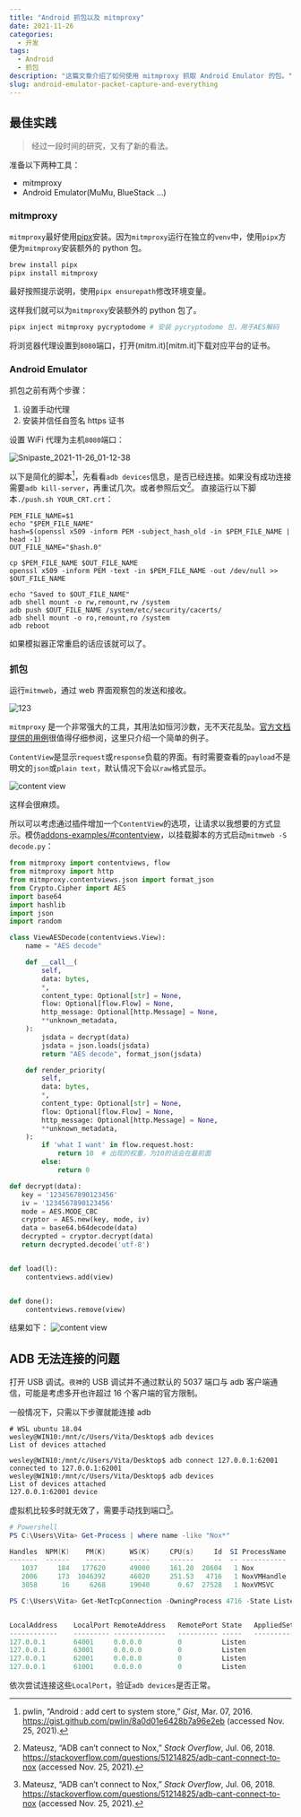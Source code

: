 ```yaml
---
title: "Android 抓包以及 mitmproxy"
date: 2021-11-26
categories:
  - 开发
tags:
  - Android
  - 抓包
description: "这篇文章介绍了如何使用 mitmproxy 抓取 Android Emulator 的包。"
slug: android-emulator-packet-capture-and-everything
---
```


## 最佳实践

> 经过一段时间的研究，又有了新的看法。

准备以下两种工具：

- mitmproxy
- Android Emulator(MuMu, BlueStack ...)

### mitmproxy

`mitmproxy`最好使用[pipx](https://pypa.github.io/pipx/)安装。因为`mitmproxy`运行在独立的`venv`中，使用`pipx`方便为`mitmproxy`安装额外的 python 包。

```bash
brew install pipx
pipx install mitmproxy
```

最好按照提示说明，使用`pipx ensurepath`修改环境变量。

这样我们就可以为`mitmproxy`安装额外的 python 包了。

```bash
pipx inject mitmproxy pycryptodome # 安装 pycryptodome 包，用于AES解码
```

将浏览器代理设置到`8080`端口，打开(mitm.it)[mitm.it]下载对应平台的证书。

### Android Emulator

抓包之前有两个步骤：

1. 设置手动代理
2. 安装并信任自签名 https 证书

设置 WiFi 代理为主机`8080`端口：

![Snipaste_2021-11-26_01-12-38](/img/Snipaste_2021-11-26_01-17-55.png)

以下是简化的脚本[^4]，先看看`adb devices`信息，是否已经连接。如果没有成功连接需要`adb kill-server`，再重试几次。或者参照后文[^3]。
直接运行以下脚本`./push.sh YOUR_CRT.crt`：

```shell
PEM_FILE_NAME=$1
echo "$PEM_FILE_NAME"
hash=$(openssl x509 -inform PEM -subject_hash_old -in $PEM_FILE_NAME | head -1)
OUT_FILE_NAME="$hash.0"

cp $PEM_FILE_NAME $OUT_FILE_NAME
openssl x509 -inform PEM -text -in $PEM_FILE_NAME -out /dev/null >> $OUT_FILE_NAME

echo "Saved to $OUT_FILE_NAME"
adb shell mount -o rw,remount,rw /system
adb push $OUT_FILE_NAME /system/etc/security/cacerts/
adb shell mount -o ro,remount,ro /system
adb reboot
```

如果模拟器正常重启的话应该就可以了。

### 抓包

运行`mitmweb`，通过 web 界面观察包的发送和接收。

![123](/img/mitmweb.png)

`mitmproxy` 是一个非常强大的工具，其用法如恒河沙数，无不天花乱坠。[官方文档提供的用例](https://docs.mitmproxy.org/stable/addons-examples/)很值得仔细参阅，这里只介绍一个简单的例子。

`ContentView`是显示`request`或`response`负载的界面。有时需要查看的`payload`不是明文的`json`或`plain text`，默认情况下会以`raw`格式显示。

![content view](/img/content_view.png)

这样会很麻烦。

所以可以考虑通过插件增加一个`ContentView`的选项，让请求以我想要的方式显示。模仿[addons-examples/#contentview](https://docs.mitmproxy.org/stable/addons-examples/#contentview)，以挂载脚本的方式启动`mitmweb -S decode.py`：

```python
from mitmproxy import contentviews, flow
from mitmproxy import http
from mitmproxy.contentviews.json import format_json
from Crypto.Cipher import AES
import base64
import hashlib
import json
import random

class ViewAESDecode(contentviews.View):
    name = "AES decode"

    def __call__(
        self,
        data: bytes,
        *,
        content_type: Optional[str] = None,
        flow: Optional[flow.Flow] = None,
        http_message: Optional[http.Message] = None,
        **unknown_metadata,
    ):
        jsdata = decrypt(data)
        jsdata = json.loads(jsdata)
        return "AES decode", format_json(jsdata)

    def render_priority(
        self,
        data: bytes,
        *,
        content_type: Optional[str] = None,
        flow: Optional[flow.Flow] = None,
        http_message: Optional[http.Message] = None,
        **unknown_metadata,
    ):
        if 'what I want' in flow.request.host:
            return 10  # 出现的权重，为10的话会在最前面
        else:
            return 0

def decrypt(data):
   key = '1234567890123456'
   iv = '1234567890123456'
   mode = AES.MODE_CBC
   cryptor = AES.new(key, mode, iv)
   data = base64.b64decode(data)
   decrypted = cryptor.decrypt(data)
   return decrypted.decode('utf-8')


def load(l):
    contentviews.add(view)


def done():
    contentviews.remove(view)
```

结果如下：
![content view](/img/content_result.png)

## ADB 无法连接的问题

打开 USB 调试。`夜神`的 USB 调试并不通过默认的 5037 端口与 adb 客户端通信，可能是考虑多开也许超过 16 个客户端的官方限制。

一般情况下，只需以下步骤就能连接 adb

```shell
# WSL ubuntu 18.04
wesley@WIN10:/mnt/c/Users/Vita/Desktop$ adb devices
List of devices attached

wesley@WIN10:/mnt/c/Users/Vita/Desktop$ adb connect 127.0.0.1:62001
connected to 127.0.0.1:62001
wesley@WIN10:/mnt/c/Users/Vita/Desktop$ adb devices
List of devices attached
127.0.0.1:62001 device
```

虚拟机比较多时就无效了，需要手动找到端口[^3]。

```powershell
# Powershell
PS C:\Users\Vita> Get-Process | where name -like "Nox*"

Handles  NPM(K)    PM(K)      WS(K)     CPU(s)     Id  SI ProcessName
-------  ------    -----      -----     ------     --  -- -----------
   1037     184   177620      49000     161.20  28604   1 Nox
   2006     173  1046392      46020     251.53   4716   1 NoxVMHandle
   3058      16     6268      19040       0.67  27528   1 NoxVMSVC

PS C:\Users\Vita> Get-NetTcpConnection -OwningProcess 4716 -State Listen


LocalAddress    LocalPort RemoteAddress   RemotePort State   AppliedSetting
------------    --------- -------------   ---------- -----   --------------
127.0.0.1       64001     0.0.0.0         0          Listen
127.0.0.1       63001     0.0.0.0         0          Listen
127.0.0.1       62001     0.0.0.0         0          Listen
127.0.0.1       61001     0.0.0.0         0          Listen
```

依次尝试连接这些`LocalPort`，验证`adb devices`是否正常。

[^1]: loco, “当你写爬虫抓不到 APP 请求包的时候该怎么办？【中级篇】,” _知乎专栏_, 2019. <https://zhuanlan.zhihu.com/p/56397466> (accessed Nov. 25, 2021).
[^2]: 空夜无殇, “手机抓不到包的原因与解决方法（非 xposed 框架）,” _知乎专栏_, 2021. <https://zhuanlan.zhihu.com/p/349267640> (accessed Nov. 25, 2021).
[^3]: Mateusz, “ADB can’t connect to Nox,” _Stack Overflow_, Jul. 06, 2018. <https://stackoverflow.com/questions/51214825/adb-cant-connect-to-nox> (accessed Nov. 25, 2021).
[^4]: pwlin, “Android : add cert to system store,” _Gist_, Mar. 07, 2016. <https://gist.github.com/pwlin/8a0d01e6428b7a96e2eb> (accessed Nov. 25, 2021).

